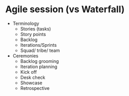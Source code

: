Agile session (vs Waterfall)
===

- Terminology
  - Stories (tasks)
  - Story points
  - Backlog
  - Iterations/Sprints
  - Squad/ tribe/ team
- Ceremonies
  - Backlog grooming
  - Iteration planning
  - Kick off
  - Desk check
  - Showcase
  - Retrospective

